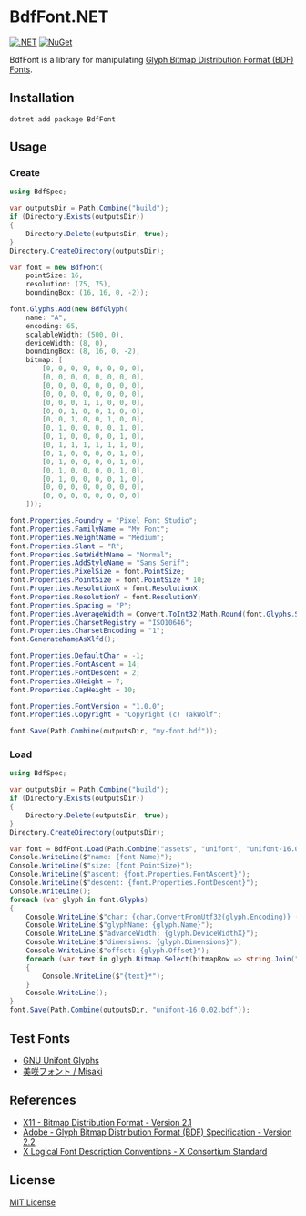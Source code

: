# BdfFont.NET

[![.NET](https://img.shields.io/badge/dotnet-8.0-mediumpurple)](https://dotnet.microsoft.com)
[![NuGet](https://img.shields.io/nuget/v/BdfFont)](https://www.nuget.org/packages/BdfFont)

BdfFont is a library for manipulating [Glyph Bitmap Distribution Format (BDF) Fonts](https://en.wikipedia.org/wiki/Glyph_Bitmap_Distribution_Format).

## Installation

```shell
dotnet add package BdfFont
```

## Usage

### Create

```csharp
using BdfSpec;

var outputsDir = Path.Combine("build");
if (Directory.Exists(outputsDir))
{
    Directory.Delete(outputsDir, true);
}
Directory.CreateDirectory(outputsDir);

var font = new BdfFont(
    pointSize: 16,
    resolution: (75, 75),
    boundingBox: (16, 16, 0, -2));

font.Glyphs.Add(new BdfGlyph(
    name: "A",
    encoding: 65,
    scalableWidth: (500, 0),
    deviceWidth: (8, 0),
    boundingBox: (8, 16, 0, -2),
    bitmap: [
        [0, 0, 0, 0, 0, 0, 0, 0],
        [0, 0, 0, 0, 0, 0, 0, 0],
        [0, 0, 0, 0, 0, 0, 0, 0],
        [0, 0, 0, 0, 0, 0, 0, 0],
        [0, 0, 0, 1, 1, 0, 0, 0],
        [0, 0, 1, 0, 0, 1, 0, 0],
        [0, 0, 1, 0, 0, 1, 0, 0],
        [0, 1, 0, 0, 0, 0, 1, 0],
        [0, 1, 0, 0, 0, 0, 1, 0],
        [0, 1, 1, 1, 1, 1, 1, 0],
        [0, 1, 0, 0, 0, 0, 1, 0],
        [0, 1, 0, 0, 0, 0, 1, 0],
        [0, 1, 0, 0, 0, 0, 1, 0],
        [0, 1, 0, 0, 0, 0, 1, 0],
        [0, 0, 0, 0, 0, 0, 0, 0],
        [0, 0, 0, 0, 0, 0, 0, 0]
    ]));

font.Properties.Foundry = "Pixel Font Studio";
font.Properties.FamilyName = "My Font";
font.Properties.WeightName = "Medium";
font.Properties.Slant = "R";
font.Properties.SetWidthName = "Normal";
font.Properties.AddStyleName = "Sans Serif";
font.Properties.PixelSize = font.PointSize;
font.Properties.PointSize = font.PointSize * 10;
font.Properties.ResolutionX = font.ResolutionX;
font.Properties.ResolutionY = font.ResolutionY;
font.Properties.Spacing = "P";
font.Properties.AverageWidth = Convert.ToInt32(Math.Round(font.Glyphs.Sum(glyph => glyph.DeviceWidthX * 10) / Convert.ToDouble(font.Glyphs.Count)));
font.Properties.CharsetRegistry = "ISO10646";
font.Properties.CharsetEncoding = "1";
font.GenerateNameAsXlfd();

font.Properties.DefaultChar = -1;
font.Properties.FontAscent = 14;
font.Properties.FontDescent = 2;
font.Properties.XHeight = 7;
font.Properties.CapHeight = 10;

font.Properties.FontVersion = "1.0.0";
font.Properties.Copyright = "Copyright (c) TakWolf";

font.Save(Path.Combine(outputsDir, "my-font.bdf"));
```

### Load

```csharp
using BdfSpec;

var outputsDir = Path.Combine("build");
if (Directory.Exists(outputsDir))
{
    Directory.Delete(outputsDir, true);
}
Directory.CreateDirectory(outputsDir);

var font = BdfFont.Load(Path.Combine("assets", "unifont", "unifont-16.0.02.bdf"));
Console.WriteLine($"name: {font.Name}");
Console.WriteLine($"size: {font.PointSize}");
Console.WriteLine($"ascent: {font.Properties.FontAscent}");
Console.WriteLine($"descent: {font.Properties.FontDescent}");
Console.WriteLine();
foreach (var glyph in font.Glyphs)
{
    Console.WriteLine($"char: {char.ConvertFromUtf32(glyph.Encoding)} ({glyph.Encoding:X4})");
    Console.WriteLine($"glyphName: {glyph.Name}");
    Console.WriteLine($"advanceWidth: {glyph.DeviceWidthX}");
    Console.WriteLine($"dimensions: {glyph.Dimensions}");
    Console.WriteLine($"offset: {glyph.Offset}");
    foreach (var text in glyph.Bitmap.Select(bitmapRow => string.Join("", bitmapRow).Replace("0", "  ").Replace("1", "██")))
    {
        Console.WriteLine($"{text}*");
    }
    Console.WriteLine();
}
font.Save(Path.Combine(outputsDir, "unifont-16.0.02.bdf"));
```

## Test Fonts

- [GNU Unifont Glyphs](https://unifoundry.com/unifont/index.html)
- [美咲フォント / Misaki](https://littlelimit.net/misaki.htm)

## References

- [X11 - Bitmap Distribution Format - Version 2.1](https://www.x.org/docs/BDF/bdf.pdf)
- [Adobe - Glyph Bitmap Distribution Format (BDF) Specification - Version 2.2](https://adobe-type-tools.github.io/font-tech-notes/pdfs/5005.BDF_Spec.pdf)
- [X Logical Font Description Conventions - X Consortium Standard](https://www.x.org/releases/current/doc/xorg-docs/xlfd/xlfd.html)

## License

[MIT License](LICENSE)
